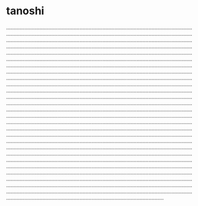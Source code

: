 # tanoshi
.............................................................................................................................................................................................................................................................................................................................................................................................................................................................................................................................................................................................................................................................................................................................................................................................................................................................................................................................................................................................................................................................................................................................................................................................................................................................................................................................................................................................................................................................................................................................................................................................................................................................................................................................................................................................................................................................................................................................................................................................................................................................................................................................................................................................................................................................................................................................................................................................................................................................................................................................................................................................................................................................................................................................................................................................................................................................................................................................................................................................................................................................................................................................................................................................................................................................................................................................................................................................................................................................................................................................................................................................
